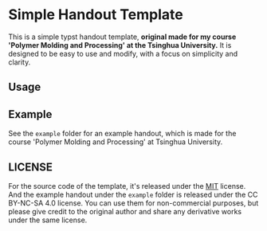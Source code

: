 # Simple Handout Template

This is a simple typst handout template, **original made for my course 'Polymer Molding and Processing' at the Tsinghua University.** It is designed to be easy to use and modify, with a focus on simplicity and clarity.

## Usage

## Example

See the `example` folder for an example handout, which is made for the course 'Polymer Molding and Processing' at Tsinghua University.

## LICENSE

For the source code of the template, it's released under the [MIT](LICENSE) license. And the example handout under the `example` folder is released under the CC BY-NC-SA 4.0 license. You can use them for non-commercial purposes, but please give credit to the original author and share any derivative works under the same license.
